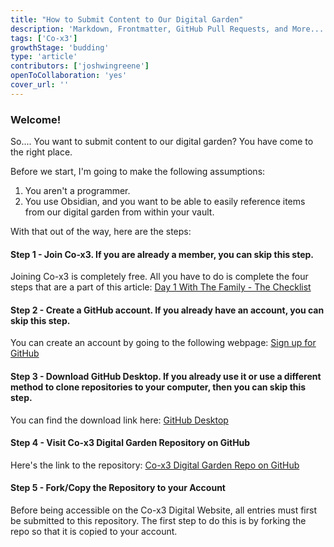 ```yaml
---
title: "How to Submit Content to Our Digital Garden"
description: 'Markdown, Frontmatter, GitHub Pull Requests, and More...'
tags: ['Co-x3']
growthStage: 'budding'
type: 'article'
contributors: ['joshwingreene']
openToCollaboration: 'yes'
cover_url: ''
---
```


### Welcome!

So.... You want to submit content to our digital garden? You have come to the right place. 

Before we start, I'm going to make the following assumptions:

1. You aren't a programmer.
2. You use Obsidian, and you want to be able to easily reference items from our digital garden from within your vault.

With that out of the way, here are the steps:

#### Step 1 - Join Co-x3. If you are already a member, you can skip this step.

Joining Co-x3 is completely free. All you have to do is complete the four steps that are a part of this article: [Day 1 With The Family - The Checklist](https://academy.co-x3.com/en/articles/5115867-day-1-with-the-family-the-checklist?utm_source=email)

#### Step 2 - Create a GitHub account. If you already have an account, you can skip this step.

You can create an account by going to the following webpage: [Sign up for GitHub](https://github.com/signup?ref_cta=Sign+up&ref_loc=header+logged+out&ref_page=%2F&source=header-home)  

#### Step 3 - Download GitHub Desktop. If you already use it or use a different method to clone repositories to your computer, then you can skip this step.

You can find the download link here: [GitHub Desktop](https://desktop.github.com/)

#### Step 4 - Visit Co-x3 Digital Garden Repository on GitHub

Here's the link to the repository: [Co-x3 Digital Garden Repo on GitHub](https://github.com/thex3family/co-x3-digital-garden)

#### Step 5 - Fork/Copy the Repository to your Account

Before being accessible on the Co-x3 Digital Website, all entries must first be submitted to this repository. The first step to do this is by forking the repo so that it is copied to your account.